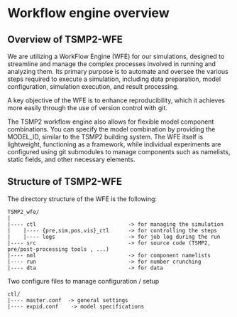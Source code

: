 # Workflow engine overview

## Overview of TSMP2-WFE
We are utilizing a WorkFlow Engine (WFE) for our simulations, designed to streamline and manage the complex processes involved in running and analyzing them. Its primary purpose is to automate and oversee the various steps required to execute a simulation, including data preparation, model configuration, simulation execution, and result processing.

A key objective of the WFE is to enhance reproducibility, which it achieves more easily through the use of version control with git.

The TSMP2 workflow engine also allows for flexible model component combinations. You can specify the model combination by providing the MODEL_ID, similar to the TSMP2 building system. The WFE itself is lightweight, functioning as a framework, while individual experiments are configured using git submodules to manage components such as namelists, static fields, and other necessary elements.


## Structure of TSMP2-WFE

The directory structure of the WFE is the following:
```
TSMP2_wfe/
|    
|---- ctl                             -> for managing the simulation
|    |---- {pre,sim,pos,vis}_ctl      -> for controlling the steps
|    |---- logs                       -> for job log during the run
|---- src                             -> for source code (TSMP2, pre/post-processing tools , ...)
|---- nml                             -> for component namelists
|---- run                             -> for number crunching
|---- dta                             -> for data
```

Two configure files to manage configuration / setup 
```
ctl/
|---- master.conf  -> general settings
|---- expid.conf    -> model specifications
```


